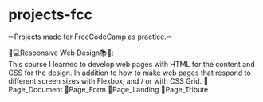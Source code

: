 # projects-fcc
✏Projects made for FreeCodeCamp as practice.✏

📱💻Responsive Web Design📚🎨:
<br>
This course I learned to develop web pages with HTML for the content and CSS for the design. In addition to how to make web pages that respond to different screen sizes with Flexbox, and / or with CSS Grid.
📌Page_Document
📌Page_Form
📌Page_Landing
📌Page_Tribute
